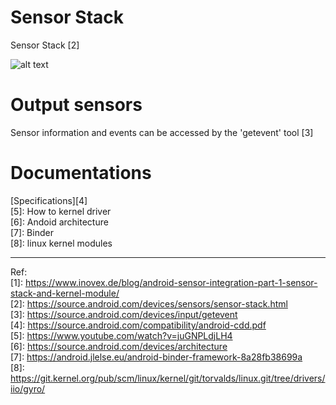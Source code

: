 

# Sensor Stack
Sensor Stack [2]

![alt text](https://source.android.com/devices/sensors/images/ape_fwk_sensors.png)


# Output sensors
Sensor information and events can be accessed by the 'getevent' tool [3] 

# Documentations
[Specifications][4]  
[5]: How to kernel driver  
[6]: Andoid architecture  
[7]: Binder  
[8]: linux kernel modules  


------------------------------
Ref:  
[1]: https://www.inovex.de/blog/android-sensor-integration-part-1-sensor-stack-and-kernel-module/  
[2]: https://source.android.com/devices/sensors/sensor-stack.html  
[3]: https://source.android.com/devices/input/getevent  
[4]: https://source.android.com/compatibility/android-cdd.pdf  
[5]: https://www.youtube.com/watch?v=juGNPLdjLH4  
[6]: https://source.android.com/devices/architecture  
[7]: https://android.jlelse.eu/android-binder-framework-8a28fb38699a  
[8]: https://git.kernel.org/pub/scm/linux/kernel/git/torvalds/linux.git/tree/drivers/iio/gyro/  